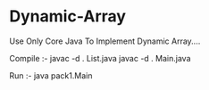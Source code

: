 # Dynamic-Array
Use Only Core Java To Implement Dynamic Array....


Compile :-
javac -d . List.java
javac -d . Main.java


Run :-
java pack1.Main
